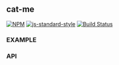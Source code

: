 cat-me
----------------

[![NPM](https://nodei.co/npm/cat-me.png)](https://nodei.co/npm/cat-me/)
[![js-standard-style](https://img.shields.io/badge/code%20style-standard-brightgreen.svg?style=flat)](https://github.com/feross/standard)
[![Build Status](https://secure.travis-ci.org/YR_TRAVIS_USER_NAME/cat-me.png)](http://travis-ci.org/YR_TRAVIS_USER_NAME/cat-me)

### EXAMPLE

### API
